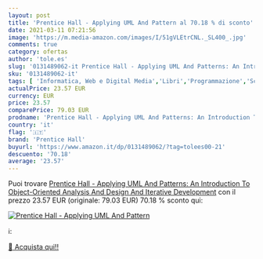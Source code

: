 ```yaml
---
layout: post
title: 'Prentice Hall - Applying UML And Pattern al 70.18 % di sconto'
date: 2021-03-11 07:21:56
image: 'https://m.media-amazon.com/images/I/51gVLEtrCNL._SL400_.jpg'
comments: true
category: ofertas
author: 'tole.es'
slug: '0131489062-it Prentice Hall - Applying UML And Patterns: An Introduction...'
sku: '0131489062-it'
tags: [ 'Informatica, Web e Digital Media','Libri','Programmazione','Scienza dei calcolatori','prentice hall', ]
actualPrice: 23.57 EUR
currency: EUR
price: 23.57
comparePrice: 79.03 EUR
prodname: 'Prentice Hall - Applying UML And Patterns: An Introduction To Object-Oriented Analysis And Design And Iterative Development'
country: 'it'
flag: '🇮🇹'
brand: 'Prentice Hall'
buyurl: 'https://www.amazon.it/dp/0131489062/?tag=tolees00-21'
descuento: '70.18'
average: '23.57'
---
```


Puoi trovare [Prentice Hall - Applying UML And Patterns: An Introduction To Object-Oriented Analysis And Design And Iterative Development](https://www.amazon.it/dp/0131489062/?tag=tolees00-21) con il prezzo 23.57 EUR (originale: 79.03 EUR) 70.18 % sconto qui:

[![Prentice Hall - Applying UML And Pattern](https://m.media-amazon.com/images/I/51gVLEtrCNL._SL400_.jpg)](https://www.amazon.it/dp/0131489062/?tag=tolees00-21)

ℹ️:


[🛒 Acquista qui!!](https://www.amazon.it/dp/0131489062/?tag=tolees00-21)
